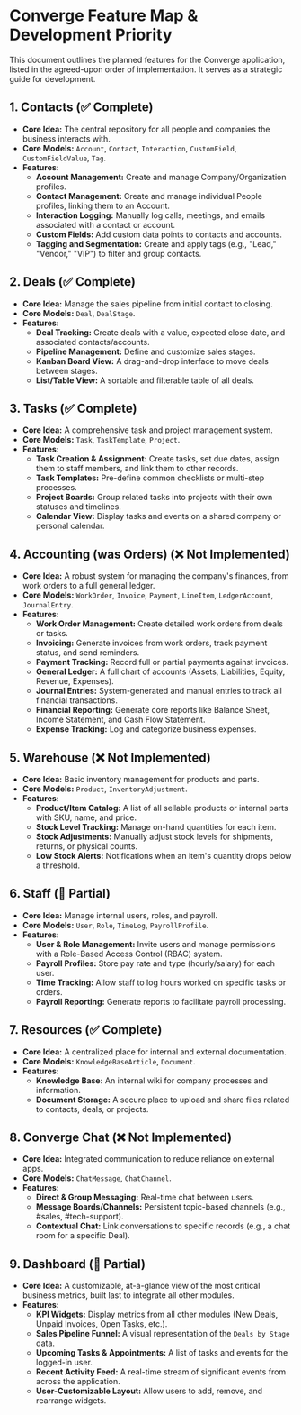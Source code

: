 # Converge Feature Map & Development Priority

This document outlines the planned features for the Converge application, listed in the agreed-upon order of implementation. It serves as a strategic guide for development.

## 1. Contacts (✅ Complete)
*   **Core Idea:** The central repository for all people and companies the business interacts with.
*   **Core Models:** `Account`, `Contact`, `Interaction`, `CustomField`, `CustomFieldValue`, `Tag`.
*   **Features:**
    *   **Account Management:** Create and manage Company/Organization profiles.
    *   **Contact Management:** Create and manage individual People profiles, linking them to an Account.
    *   **Interaction Logging:** Manually log calls, meetings, and emails associated with a contact or account.
    *   **Custom Fields:** Add custom data points to contacts and accounts.
    *   **Tagging and Segmentation:** Create and apply tags (e.g., "Lead," "Vendor," "VIP") to filter and group contacts.

## 2. Deals (✅ Complete)
*   **Core Idea:** Manage the sales pipeline from initial contact to closing.
*   **Core Models:** `Deal`, `DealStage`.
*   **Features:**
    *   **Deal Tracking:** Create deals with a value, expected close date, and associated contacts/accounts.
    *   **Pipeline Management:** Define and customize sales stages.
    *   **Kanban Board View:** A drag-and-drop interface to move deals between stages.
    *   **List/Table View:** A sortable and filterable table of all deals.

## 3. Tasks (✅ Complete)
*   **Core Idea:** A comprehensive task and project management system.
*   **Core Models:** `Task`, `TaskTemplate`, `Project`.
*   **Features:**
    *   **Task Creation & Assignment:** Create tasks, set due dates, assign them to staff members, and link them to other records.
    *   **Task Templates:** Pre-define common checklists or multi-step processes.
    *   **Project Boards:** Group related tasks into projects with their own statuses and timelines.
    *   **Calendar View:** Display tasks and events on a shared company or personal calendar.

## 4. Accounting (was Orders) (❌ Not Implemented)
*   **Core Idea:** A robust system for managing the company's finances, from work orders to a full general ledger.
*   **Core Models:** `WorkOrder`, `Invoice`, `Payment`, `LineItem`, `LedgerAccount`, `JournalEntry`.
*   **Features:**
    *   **Work Order Management:** Create detailed work orders from deals or tasks.
    *   **Invoicing:** Generate invoices from work orders, track payment status, and send reminders.
    *   **Payment Tracking:** Record full or partial payments against invoices.
    *   **General Ledger:** A full chart of accounts (Assets, Liabilities, Equity, Revenue, Expenses).
    *   **Journal Entries:** System-generated and manual entries to track all financial transactions.
    *   **Financial Reporting:** Generate core reports like Balance Sheet, Income Statement, and Cash Flow Statement.
    *   **Expense Tracking:** Log and categorize business expenses.

## 5. Warehouse (❌ Not Implemented)
*   **Core Idea:** Basic inventory management for products and parts.
*   **Core Models:** `Product`, `InventoryAdjustment`.
*   **Features:**
    *   **Product/Item Catalog:** A list of all sellable products or internal parts with SKU, name, and price.
    *   **Stock Level Tracking:** Manage on-hand quantities for each item.
    *   **Stock Adjustments:** Manually adjust stock levels for shipments, returns, or physical counts.
    *   **Low Stock Alerts:** Notifications when an item's quantity drops below a threshold.

## 6. Staff (🚧 Partial)
*   **Core Idea:** Manage internal users, roles, and payroll.
*   **Core Models:** `User`, `Role`, `TimeLog`, `PayrollProfile`.
*   **Features:**
    *   **User & Role Management:** Invite users and manage permissions with a Role-Based Access Control (RBAC) system.
    *   **Payroll Profiles:** Store pay rate and type (hourly/salary) for each user.
    *   **Time Tracking:** Allow staff to log hours worked on specific tasks or orders.
    *   **Payroll Reporting:** Generate reports to facilitate payroll processing.

## 7. Resources (✅ Complete)
*   **Core Idea:** A centralized place for internal and external documentation.
*   **Core Models:** `KnowledgeBaseArticle`, `Document`.
*   **Features:**
    *   **Knowledge Base:** An internal wiki for company processes and information.
    *   **Document Storage:** A secure place to upload and share files related to contacts, deals, or projects.

## 8. Converge Chat (❌ Not Implemented)
*   **Core Idea:** Integrated communication to reduce reliance on external apps.
*   **Core Models:** `ChatMessage`, `ChatChannel`.
*   **Features:**
    *   **Direct & Group Messaging:** Real-time chat between users.
    *   **Message Boards/Channels:** Persistent topic-based channels (e.g., #sales, #tech-support).
    *   **Contextual Chat:** Link conversations to specific records (e.g., a chat room for a specific Deal).

## 9. Dashboard (🚧 Partial)
*   **Core Idea:** A customizable, at-a-glance view of the most critical business metrics, built last to integrate all other modules.
*   **Features:**
    *   **KPI Widgets:** Display metrics from all other modules (New Deals, Unpaid Invoices, Open Tasks, etc.).
    *   **Sales Pipeline Funnel:** A visual representation of the `Deals by Stage` data.
    *   **Upcoming Tasks & Appointments:** A list of tasks and events for the logged-in user.
    *   **Recent Activity Feed:** A real-time stream of significant events from across the application.
    *   **User-Customizable Layout:** Allow users to add, remove, and rearrange widgets.
